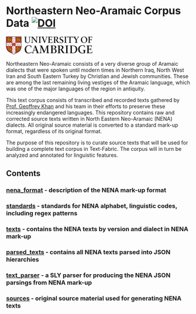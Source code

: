 # Northeastern Neo-Aramaic Corpus Data [![DOI](https://zenodo.org/badge/204971841.svg)](https://zenodo.org/badge/latestdoi/204971841)

<a href="https://www.ames.cam.ac.uk"><img src="https://github.com/CambridgeSemiticsLab/nena_tf/blob/master/docs/images/CambridgeU_color.jpg" width="236" height="49"></a>

Northeastern Neo-Aramaic consists of a very diverse group of Aramaic dialects that were spoken until modern times in Northern Iraq, North West Iran and South Eastern Turkey by Christian and Jewish communities. These are among the last remaining living vestiges of the Aramaic language, which was one of the major languages of the region in antiquity.

This text corpus consists of transcribed and recorded texts gathered by [Prof. Geoffrey Khan](https://www.ames.cam.ac.uk/people/professor-geoffrey-khan) and his team in their efforts to preserve these increasingly endangered languages. This repository contains raw and corrected source texts written in North Eastern Neo-Aramaic (NENA) dialects. All original source material is converted to a standard mark-up format, regardless of its original format.

The purpose of this repository is to curate source texts that will be used for building a complete text corpus in Text-Fabric. The corpus will in turn be analyzed and annotated for linguistic features.

## Contents

### [nena_format](docs/nena_format.md) - description of the NENA mark-up format
### [standards](standards) - standards for NENA alphabet, linguistic codes, including regex patterns
### [texts](texts) - contains the NENA texts by version and dialect in NENA mark-up
### [parsed_texts](parsed_texts) - contains all NENA texts parsed into JSON hierarchies
### [text_parser](text_parser) - a SLY parser for producing the NENA JSON parsings from NENA mark-up
### [sources](sources) - original source material used for generating NENA texts
